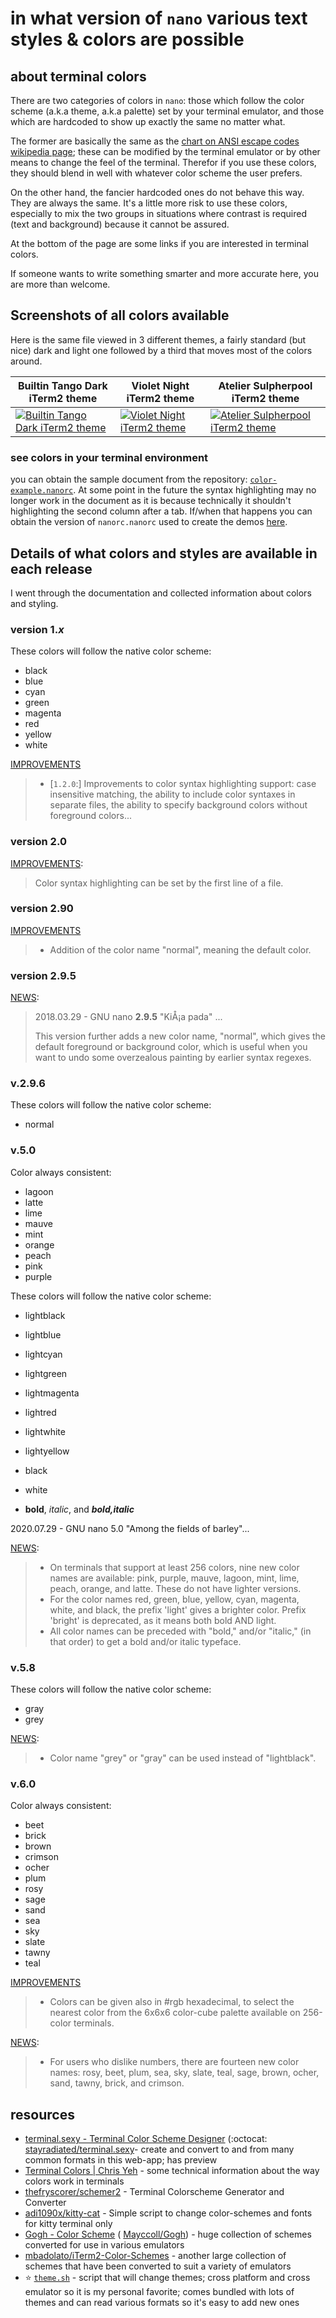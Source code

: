 # in what version of `nano` various text styles & colors are possible

## about terminal colors

There are two categories of colors in `nano`: those which follow the color scheme (a.k.a theme, a.k.a palette) set by your terminal emulator, and those which are hardcoded to show up exactly the same no matter what. 

The former are basically the same as the [chart on ANSI escape codes wikipedia page](https://en.wikipedia.org/wiki/ANSI_escape_code#3-bit_and_4-bit); these can be modified by the terminal emulator or by other means to change the feel of the terminal. Therefor if you use these colors, they should blend in well with whatever color scheme the user prefers. 

On the other hand, the fancier hardcoded ones do not behave this way. They are always the same. It's a little more risk to use these colors, especially to mix the two groups in situations where contrast is required (text and background) because it cannot be assured. 

At the bottom of the page are some links if you are interested in terminal colors. 

If someone wants to write something smarter and more accurate here, you are more than welcome. 

## Screenshots of all colors available

Here is the same file viewed in 3 different themes, a fairly standard (but nice) dark and light one followed by a third that moves most of the colors around. 

| Builtin Tango Dark iTerm2 theme                              | Violet Night iTerm2 theme                                    | Atelier Sulpherpool iTerm2 theme                             |
| ------------------------------------------------------------ | ------------------------------------------------------------ | ------------------------------------------------------------ |
| [![Builtin Tango Dark iTerm2 theme](2022-02-26-BuiltinTangoDark-thumbnail.png)](2022-02-26-BuiltinTangoDark.png) | [![Violet Night iTerm2 theme](2022-02-26-VioletNight-thumbnail.png)](2022-02-26-VioletNight.png) | [![Atelier Sulpherpool iTerm2 theme](2022-02-26-AtelierSulpherpool-thumbnail.png)](2022-02-26-AtelierSulpherpool.png) |

### see colors in your terminal environment

you can obtain the sample document from the repository: [`color-example.nanorc`](color-example.nanorc). At some point in the future the syntax highlighting may no longer work in the document as it is because technically it shouldn't highlighting the second column after a tab. If/when that happens you can obtain the version of `nanorc.nanorc` used to create the demos [here](https://github.com/CouldBeThis/nanorc-syntax/blob/f9dbdb47d2bb70ef1210474c0e802ff94f99c6b6/nanorc.nanorc).

## Details of what colors and styles are available in each release

I went through the documentation and collected information about colors and styling.

### version 1.*x*

These colors will follow the native color scheme:

 * black
 * blue
 * cyan
 * green
 * magenta
 * red
 * yellow
 * white

[IMPROVEMENTS](https://nano-editor.org/dist/latest/IMPROVEMENTS) 

>  - [`1.2.0`:] Improvements to color syntax highlighting support: case insensitive matching, the ability to include color syntaxes in separate files, the ability to specify background colors without foreground colors...

### version 2.0

[IMPROVEMENTS](https://nano-editor.org/dist/latest/IMPROVEMENTS):

> Color syntax highlighting can be set by the first line of a file.

### version 2.90

[IMPROVEMENTS](https://nano-editor.org/dist/latest/IMPROVEMENTS)

>  - Addition of the color name "normal", meaning the default color.

### version 2.9.5


[NEWS](https://nano-editor.org/dist/latest/NEWS):

> 2018.03.29 - GNU nano **2.9.5** "KiÅ¡a pada" ...
>
> This version further adds a new color name, "normal", which gives the default foreground or background color, which is useful when you want to undo some overzealous painting by earlier syntax regexes.

### v.2.9.6

These colors will follow the native color scheme:

 * normal

### v.5.0

Color always consistent:

 * lagoon
 * latte
 * lime
 * mauve
 * mint
 * orange
 * peach
 * pink
 * purple


These colors will follow the native color scheme:

 * lightblack

 * lightblue

 * lightcyan

 * lightgreen

 * lightmagenta

 * lightred

 * lightwhite

 * lightyellow


 * black
 * white
 * **bold**, *italic*, and ***bold,italic***

2020.07.29 - GNU nano 5.0 "Among the fields of barley"...

[NEWS](https://nano-editor.org/dist/latest/NEWS):

> * On terminals that support at least 256 colors, nine new color names are available: pink, purple, mauve, lagoon, mint, lime, peach, orange, and latte.  These do not have lighter versions.
> * For the color names red, green, blue, yellow, cyan, magenta, white, and black, the prefix 'light' gives a brighter color. Prefix 'bright' is deprecated, as it means both bold AND light.
> * All color names can be preceded with "bold," and/or "italic," (in that order) to get a bold and/or italic typeface.

### v.5.8

These colors will follow the native color scheme:

 * gray
 * grey

[NEWS](https://nano-editor.org/dist/latest/NEWS):

> * Color name "grey" or "gray" can be used instead of "lightblack".

### v.6.0

Color always consistent:

 * beet
 * brick
 * brown
 * crimson
 * ocher
 * plum
 * rosy
 * sage
 * sand
 * sea
 * sky
 * slate
 * tawny
 * teal

[IMPROVEMENTS](https://nano-editor.org/dist/latest/IMPROVEMENTS)

>  - Colors can be given also in #rgb hexadecimal, to select the nearest color
>    from the 6x6x6 color-cube palette available on 256-color terminals.

[NEWS](https://nano-editor.org/dist/latest/NEWS):

> * For users who dislike numbers, there are fourteen new color names: rosy, beet, plum, sea, sky, slate, teal, sage, brown, ocher, sand, tawny, brick, and crimson.

## resources

- [terminal.sexy - Terminal Color Scheme Designer](https://terminal.sexy/) (:octocat: [stayradiated/terminal.sexy](https://github.com/stayradiated/terminal.sexy)- create and convert to and from many common formats in this web-app; has preview
- [Terminal Colors | Chris Yeh](https://chrisyeh96.github.io/2020/03/28/terminal-colors.html) - some technical information about the way colors work in terminals
- [thefryscorer/schemer2](https://github.com/thefryscorer/schemer2) - Terminal Colorscheme Generator and Converter
- [adi1090x/kitty-cat](https://github.com/adi1090x/kitty-cat) - Simple script to change color-schemes and fonts for kitty terminal only
- [Gogh - Color Scheme](https://mayccoll.github.io/Gogh/) ( [Mayccoll/Gogh](https://github.com/Mayccoll/Gogh)) - huge collection of schemes converted for use in various emulators
- [mbadolato/iTerm2-Color-Schemes](https://github.com/mbadolato/iTerm2-Color-Schemes) - another large collection of schemes that have been converted to suit a variety of emulators
- ⭐ [`theme.sh`](https://github.com/lemnos/theme.sh) - script that will change themes; cross platform and cross emulator so it is my personal favorite; comes bundled with lots of themes and can read various formats so it's easy to add new ones







